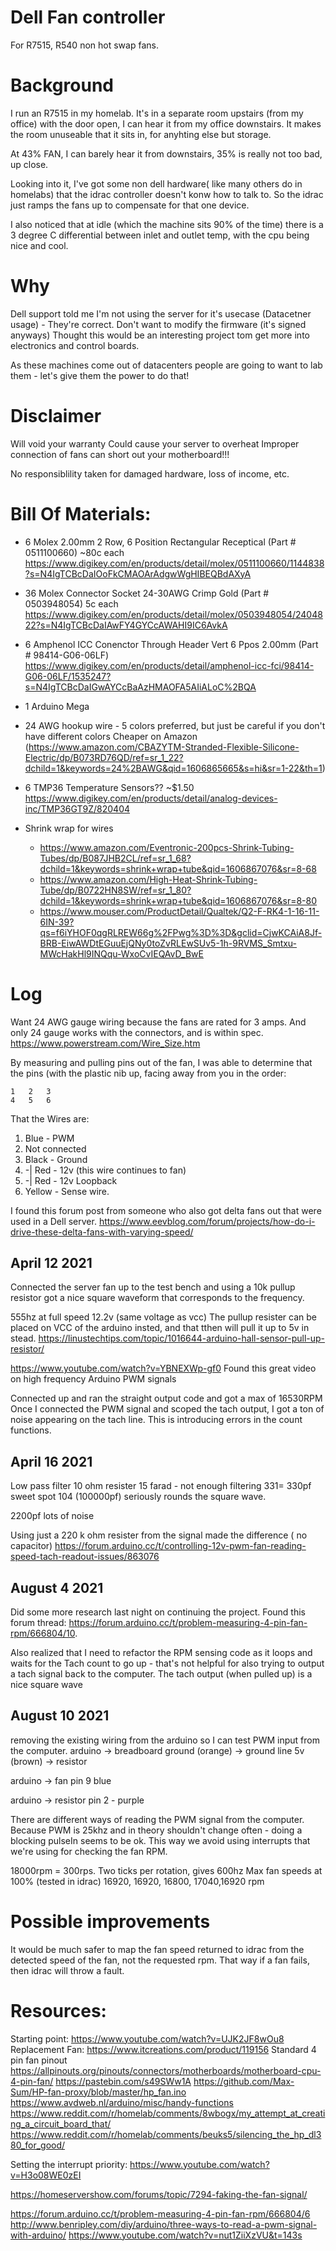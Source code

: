 # Dell Fan controller


For R7515, R540 non hot swap fans.

# Background
I run an R7515 in my homelab. It's in a separate room upstairs (from my office) with the door open, I can hear it from my office downstairs.  It makes the room unuseable that it sits in, for anyhting else but storage.

At 43% FAN, I can barely hear it from downstairs, 35% is really not too bad, up close.

Looking into it, I've got some non dell hardware( like many others do in homelabs) that the idrac controller doesn't konw how to talk to.  So the idrac just ramps the fans up to compensate for that one device.

I also noticed that at idle (which the machine sits 90% of the time) there is a 3 degree C differential between inlet and outlet temp, with the cpu being nice and cool.  

# Why
Dell support told me I'm not using the server for it's usecase (Datacetner usage) - They're correct.
Don't want to modify the firmware (it's signed anyways)
Thought this would be an interesting project tom get more into electronics and control boards.

As these machines come out of datacenters people are going to want to lab them - let's give them the power to do that!

# Disclaimer
Will void your warranty
Could cause your server to overheat
Improper connection of fans can short out your motherboard!!!

No responsiblility taken for damaged hardware, loss of income, etc.



# Bill Of Materials:
- 6 Molex 2.00mm 2 Row, 6 Position Rectangular Receptical (Part # 0511100660) ~80c each https://www.digikey.com/en/products/detail/molex/0511100660/1144838?s=N4IgTCBcDaIOoFkCMAOArAdgwWgHIBEQBdAXyA
- 36 Molex Connector Socket 24-30AWG Crimp Gold (Part # 0503948054) 5c each https://www.digikey.com/en/products/detail/molex/0503948054/2404822?s=N4IgTCBcDaIAwFY4GYCcAWAHI9IC6AvkA 

- 6 Amphenol ICC Conenctor Through Header Vert 6 Ppos 2.00mm (Part # 98414-G06-06LF) https://www.digikey.com/en/products/detail/amphenol-icc-fci/98414-G06-06LF/1535247?s=N4IgTCBcDaIGwAYCcBaAzHMAOFA5AIiALoC%2BQA

- 1 Arduino Mega

- 24 AWG hookup wire - 5 colors preferred, but just be careful if you don't have different colors Cheaper on Amazon (https://www.amazon.com/CBAZYTM-Stranded-Flexible-Silicone-Electric/dp/B073RD76QD/ref=sr_1_22?dchild=1&keywords=24%2BAWG&qid=1606865665&s=hi&sr=1-22&th=1) 

- 6 TMP36 Temperature Sensors?? ~$1.50 https://www.digikey.com/en/products/detail/analog-devices-inc/TMP36GT9Z/820404

- Shrink wrap for wires
  - https://www.amazon.com/Eventronic-200pcs-Shrink-Tubing-Tubes/dp/B087JHB2CL/ref=sr_1_68?dchild=1&keywords=shrink+wrap+tube&qid=1606867076&sr=8-68
  - https://www.amazon.com/High-Heat-Shrink-Tubing-Tube/dp/B0722HN8SW/ref=sr_1_80?dchild=1&keywords=shrink+wrap+tube&qid=1606867076&sr=8-80
  - https://www.mouser.com/ProductDetail/Qualtek/Q2-F-RK4-1-16-11-6IN-39?qs=f6iYHOF0qgRLREW66g%2FPwg%3D%3D&gclid=CjwKCAiA8Jf-BRB-EiwAWDtEGuuEjQNy0toZvRLEwSUv5-1h-9RVMS_Smtxu-MWcHakHl9INQqu-WxoCvIEQAvD_BwE 


# Log

Want 24 AWG gauge wiring because the fans are rated for 3 amps. And only 24 gauge works with the connectors, and is within spec.   https://www.powerstream.com/Wire_Size.htm



By measuring and pulling pins out of the fan, I was able to determine that the pins (with the plastic nib up, facing away from you in the order:

```
1   2   3
4   5   6
```

That the Wires are:

1. Blue - PWM
2. Not connected
3. Black - Ground
4. -| Red - 12v (this wire continues to fan)
5. -| Red - 12v Loopback
6. Yellow - Sense wire.

I found this forum post from someone who also got delta fans out that were used in a Dell server. 
https://www.eevblog.com/forum/projects/how-do-i-drive-these-delta-fans-with-varying-speed/

## April 12 2021
Connected the server fan up to the test bench and using a 10k pullup resistor got a nice square waveform that corresponds to the frequency.  

555hz at full speed
12.2v (same voltage as vcc)
The pullup resister can be placed on VCC of the arduino insted, and that tthen will pull it up to 5v in stead.
https://linustechtips.com/topic/1016644-arduino-hall-sensor-pull-up-resistor/

https://www.youtube.com/watch?v=YBNEXWp-gf0 Found this great video on high frequency Arduino PWM signals


Connected up and ran the straight output code  and got a max of 16530RPM
Once I connected the PWM signal and scoped the tach output, I got a ton of noise appearing on the tach line.  This is introducing errors in the count functions.

## April 16 2021
Low pass filter 
10 ohm resister
15 farad - not enough filtering
331= 330pf sweet spot
104 (100000pf) seriously rounds the square wave. 

2200pf lots of noise

Using just a 220 k ohm resister from the signal made the difference ( no capacitor)
https://forum.arduino.cc/t/controlling-12v-pwm-fan-reading-speed-tach-readout-issues/863076

## August 4 2021
Did some more research last night on continuing the project.  Found this forum thread: https://forum.arduino.cc/t/problem-measuring-4-pin-fan-rpm/666804/10.

Also realized that I need to refactor the RPM sensing code as it loops and waits for the Tach count to go up - that's not helpful for also trying to output a tach signal back to the computer.  The tach output (when pulled up) is a nice square wave


## August 10 2021
removing the existing wiring from the arduino so I can test PWM input from the computer.
arduino -> breadboard
ground (orange) -> ground line
5v (brown) -> resistor

arduino -> fan
pin 9 blue

arduino -> resistor
pin 2 - purple 

There are different ways of reading the PWM signal from the computer. Because PWM is 25khz and in theory shouldn't change often - doing a blocking pulseIn seems to be ok.  This way we avoid using interrupts that we're using for checking the fan RPM.  

18000rpm = 300rps. Two ticks per rotation, gives 600hz
Max fan speeds at 100%  (tested in idrac) 16920, 16920, 16800, 17040,16920 rpm

# Possible improvements
It would be much safer to map the fan speed returned to idrac from the detected speed of the fan, not the requested rpm. That way if a fan fails, then idrac will throw a fault.

# Resources:
Starting point: https://www.youtube.com/watch?v=UJK2JF8wOu8
Replacement Fan: https://www.itcreations.com/product/119156
Standard 4 pin fan pinout https://allpinouts.org/pinouts/connectors/motherboards/motherboard-cpu-4-pin-fan/
https://pastebin.com/s49SWw1A
https://github.com/Max-Sum/HP-fan-proxy/blob/master/hp_fan.ino
https://www.avdweb.nl/arduino/misc/handy-functions
https://www.reddit.com/r/homelab/comments/8wbogx/my_attempt_at_creating_a_circuit_board_that/
https://www.reddit.com/r/homelab/comments/beuks5/silencing_the_hp_dl380_for_good/

Setting the interrupt priority: https://www.youtube.com/watch?v=H3o08WE0zEI

https://homeservershow.com/forums/topic/7294-faking-the-fan-signal/

https://forum.arduino.cc/t/problem-measuring-4-pin-fan-rpm/666804/6
http://www.benripley.com/diy/arduino/three-ways-to-read-a-pwm-signal-with-arduino/
https://www.youtube.com/watch?v=nut1ZiiXzVU&t=143s
